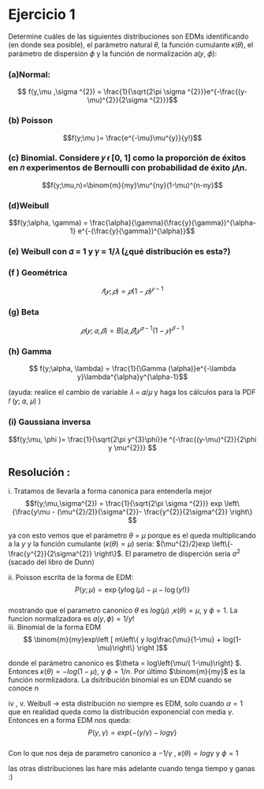 # Ejercicio 1 
Determine cuáles de las siguientes distribuciones son EDMs identificando (en donde sea posible), el parámetro natural 𝜃, la función cumulante 𝜅(𝜃), el parámetro de dispersión 𝜙 y la función de normalización 𝑎(𝑦, 𝜙):
### (a)Normal:  
$$
    f(y,\mu ,\sigma ^{2}) = \frac{1}{\sqrt{2\pi \sigma ^{2}}}e^{-\frac{(y- \mu)^{2}}{2\sigma ^{2}}}$$  
### (b) Poisson
$$f(y;\mu )=  \frac{e^{-\mu}\mu^{y}}{y!}$$  

### (c) Binomial. Considere 𝑦 𝜖 [0, 1] como la proporción de éxitos en 𝑛 experimentos de Bernoulli con probabilidad de éxito 𝜇\n.
$$f(y;\mu,n)=\binom{m}{my}\mu^{ny}(1-\mu)^{n-ny}$$  

### (d)Weibull
$$f(y;\alpha, \gamma) = \frac{\alpha}{\gamma}(\frac{y}{\gamma})^{\alpha-1} e^{-(\frac{y}{\gamma})^{\alpha}}$$  

###    (e) Weibull con 𝛼 = 1 y 𝛾 = 1/𝜆 (¿qué distribución es esta?)
### (f ) Geométrica

$$𝑓 (𝑦; 𝑝) = 𝑝(1 − 𝑝)^{𝑦−1}$$  

###    (g) Beta  
$$𝑝(𝑦; 𝛼, 𝛽) = B[𝛼, 𝛽]𝑦^{𝛼−1}(1 − 𝑦)^{𝛽−1}$$  

###    (h) Gamma  
$$
    f(y;\alpha, \lambda) = \frac{1}{\Gamma (\alpha)}e^{-\lambda y}\lambda^{\alpha}y^{\alpha-1}$$  

(ayuda: realice el cambio de variable 𝜆 = 𝛼/𝜇 y haga los cálculos para la PDF 𝑓 (𝑦; 𝛼, 𝜇) )  

### (i) Gaussiana inversa  

$$f(y;\mu, \phi )=  \frac{1}{\sqrt{2\pi y^{3}\phi}}e ^{-\frac{(y-\mu)^{2}}{2\phi y \mu^{2}}} $$  
## Resolución :  
i. Tratamos de llevarla a forma canonica para entenderla mejor
$$f(y;\mu,\sigma^{2}) =  \frac{1}{\sqrt{2\pi \sigma ^{2}}} exp \left\{\frac{y\mu - (\mu^{2}/2)}{\sigma^{2}}- \frac{y^{2}}{2\sigma^{2}} \right\} 
$$  

ya con esto vemos que el parámetro $\theta$ = $\mu$ porque es el queda multiplicando a la $y$ y la función cumulante ($\kappa(\theta)= \mu$) sería: $(\mu^{2}/2)exp \left\{- \frac{y^{2}}{2\sigma^{2}} \right\}$. El parametro de disperción seria $\sigma^{2}$
(sacado del libro de Dunn)  

ii.
Poisson escrita de la forma de EDM:  
$$P(y; \mu) = \exp\left\{y \log(\mu) - \mu - \log(y!)\right\}$$  
mostrando que el parametro canonico $\theta$ es $log(\mu)$
,$\kappa(\theta) = \mu$, y $\phi =1$. La funcion normalizadora es $a(y,\phi) =1/y!$  
iii. Binomial de la forma EDM  
$$
\binom{m}{my}exp\left [ m\left\{ y log\frac{\mu}{1-\mu} + log(1-\mu)\right\} \right ]$$  

donde el parámetro canonico es $\theta = log\left\{\mu/( 1-\mu)\right\} $. Entonces $\kappa(\theta) = -log (1-\mu)$, y $\phi = 1/n$. Por último $\binom{m}{my}$ es la función normlizadora. La dsitribución binomial es un EDM cuando se conoce n 

iv , v. Weibull -> esta distribución no siempre es EDM, solo cuando $\alpha = 1$ que en realidad queda como la distribución exponencial con media $\gamma$. 
Entonces en a forma EDM nos queda:
$$P(y, \gamma) = exp \left\{−(y/γ) − log γ\right\}
$$  
Con lo que nos deja de parametro canonico a $-1/\gamma$ , $\kappa(\theta) = log\gamma$ y $\phi = 1$  

las otras distribuciones las hare más adelante cuando tenga tiempo y ganas :)